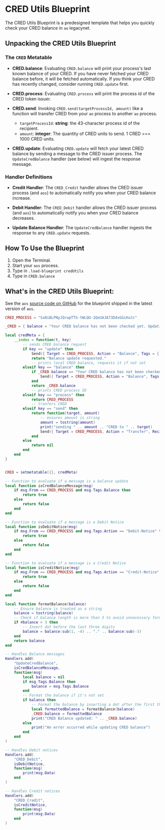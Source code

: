 # CRED Utils Blueprint

The CRED Utils Blueprint is a predesigned template that helps you quickly check your CRED balance in `ao` legacynet.

## Unpacking the CRED Utils Blueprint

### The `CRED` Metatable

- **CRED.balance**: Evaluating `CRED.balance` will print your process's last known balance of your CRED.
  If you have never fetched your CRED balance before, it will be fetched automatically.
  If you think your CRED has recently changed, consider running `CRED.update` first.

- **CRED.process**: Evaluating `CRED.process` will print the process id of the CRED token issuer.

- **CRED.send**: Invoking `CRED.send(targetProcessId, amount)` like a function will transfer CRED from your `ao` process
  to another `ao` process.

  - `targetProcessId`: **string**: the 43-character process id of the recipient.
  - `amount`: **integer**: The quantity of CRED units to send. 1 CRED === 1000 CRED units.

- **CRED.update**: Evaluating `CRED.update` will fetch your latest CRED balance by sending a message to the CRED
  issuer process. The `UpdateCredBalance` handler (see below) will ingest the response message.

### Handler Definitions

- **Credit Handler**: The `CRED_Credit` handler allows the CRED issuer process (and `aos`) to automatically notify you when your
  CRED balance increase.

- **Debit Handler**: The `CRED_Debit` handler allows the CRED issuer process (and `aos`) to automatically notify you when your
  CRED balance decreases.

- **Update Balance Handler**: The `UpdateCredBalance` handler ingests the response to any `CRED.update` requests.

## How To Use the Blueprint

1. Open the Terminal.
2. Start your `aos` process.
3. Type in `.load-blueprint credUtils`
4. Type in `CRED.balance`

## What's in the CRED Utils Blueprint:

See the `aos` [source code on GitHub](https://github.com/permaweb/aos/blob/main/blueprints/credUtils.lua)
for the blueprint shipped in the latest version of `aos`.

```lua
CRED_PROCESS = "Sa0iBLPNyJQrwpTTG-tWLQU-1QeUAJA73DdxGGiKoJc"

_CRED = { balance = "Your CRED balance has not been checked yet. Updating now." }

local credMeta = {
    __index = function(t, key)
        -- sends CRED balance request
        if key == "update" then
            Send({ Target = CRED_PROCESS, Action = "Balance", Tags = { Target = ao.id } })
            return "Balance update requested."
            -- prints local CRED balance, requests it if not set
        elseif key == "balance" then
            if _CRED.balance == "Your CRED balance has not been checked yet. Updating now." then
                Send({ Target = CRED_PROCESS, Action = "Balance", Tags = { Target = ao.id } })
            end
            return _CRED.balance
            -- prints CRED process ID
        elseif key == "process" then
            return CRED_PROCESS
            -- tranfers CRED
        elseif key == "send" then
            return function(target, amount)
                -- ensures amount is string
                amount = tostring(amount)
                print("sending " .. amount .. "CRED to " .. target)
                Send({ Target = CRED_PROCESS, Action = "Transfer", Recipient = target, Quantity = amount })
            end
        else
            return nil
        end
    end
}


CRED = setmetatable({}, credMeta)

-- Function to evaluate if a message is a balance update
local function isCredBalanceMessage(msg)
    if msg.From == CRED_PROCESS and msg.Tags.Balance then
        return true
    else
        return false
    end
end

-- Function to evaluate if a message is a Debit Notice
local function isDebitNotice(msg)
    if msg.From == CRED_PROCESS and msg.Tags.Action == "Debit-Notice" then
        return true
    else
        return false
    end
end

-- Function to evaluate if a message is a Credit Notice
local function isCreditNotice(msg)
    if msg.From == CRED_PROCESS and msg.Tags.Action == "Credit-Notice" then
        return true
    else
        return false
    end
end

local function formatBalance(balance)
    -- Ensure balance is treated as a string
    balance = tostring(balance)
    -- Check if balance length is more than 3 to avoid unnecessary formatting
    if #balance > 3 then
        -- Insert dot before the last three digits
        balance = balance:sub(1, -4) .. "." .. balance:sub(-3)
    end
    return balance
end

-- Handles Balance messages
Handlers.add(
    "UpdateCredBalance",
    isCredBalanceMessage,
    function(msg)
        local balance = nil
        if msg.Tags.Balance then
            balance = msg.Tags.Balance
        end
        -- Format the balance if it's not set
        if balance then
            -- Format the balance by inserting a dot after the first three digits from the right
            local formattedBalance = formatBalance(balance)
            _CRED.balance = formattedBalance
            print("CRED Balance updated: " .. _CRED.balance)
        else
            print("An error occurred while updating CRED balance")
        end
    end
)

-- Handles Debit notices
Handlers.add(
    "CRED_Debit",
    isDebitNotice,
    function(msg)
        print(msg.Data)
    end
)

-- Handles Credit notices
Handlers.add(
    "CRED_Credit",
    isCreditNotice,
    function(msg)
        print(msg.Data)
    end
)
```
